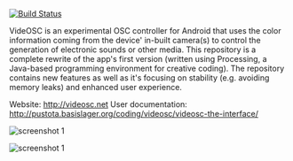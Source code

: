[![Build Status](https://travis-ci.org/nuss/VideOSC2.svg)](https://travis-ci.org/nuss/VideOSC2)

VideOSC is an experimental OSC controller for Android that uses the color information coming from the device' in-built camera(s) to control the generation of electronic sounds or other media.
This repository is a complete rewrite of the app's first version (written using Processing, a Java-based programming environment for creative coding). The repository contains new features as well as it's focusing on stability (e.g. avoiding memory leaks) and enhanced user experience.

Website: http://videosc.net 
User documentation: http://pustota.basislager.org/coding/videosc/videosc-the-interface/
 
![screenshot 1](https://github.com/nuss/VideOSC2/blob/develop/screenshots/Screenshot_2019-09-04_175813.jpg)


![screenshot 1](https://github.com/nuss/VideOSC2/blob/develop/screenshots/Screenshot_2019-09-04_180036.jpg)
